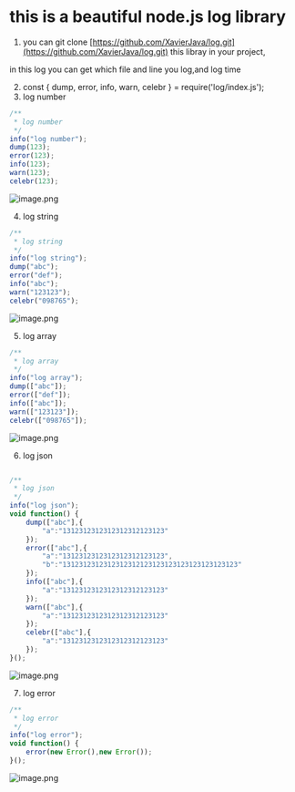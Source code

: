 # this is a beautiful node.js log library

1. you can git clone [https://github.com/XavierJava/log.git](https://github.com/XavierJava/log.git) this libray in your project,

in this log you can get which file and line you log,and log time

2. const { dump, error, info, warn, celebr } = require('log/index.js');
2. log number
```javascript
/**
 * log number
 */
info("log number");
dump(123);
error(123);
info(123);
warn(123);
celebr(123);
```
![image.png](https://cdn.nlark.com/yuque/0/2020/png/2318016/1597974500955-ae67d196-4730-40cf-bde8-c2d20304ad27.png#align=left&display=inline&height=208&margin=%5Bobject%20Object%5D&name=image.png&originHeight=208&originWidth=1002&size=52729&status=done&style=none&width=1002)<br />

4. log string
```javascript
/**
 * log string
 */
info("log string");
dump("abc");
error("def");
info("abc");
warn("123123");
celebr("098765");
```
![image.png](https://cdn.nlark.com/yuque/0/2020/png/2318016/1597974674583-edc0abc8-ec9f-4ef0-9afc-d86644ac7b70.png#align=left&display=inline&height=204&margin=%5Bobject%20Object%5D&name=image.png&originHeight=204&originWidth=1184&size=56083&status=done&style=none&width=1184)

5. log array
```javascript
/**
 * log array
 */
info("log array");
dump(["abc"]);
error(["def"]);
info(["abc"]);
warn(["123123"]);
celebr(["098765"]);
```
![image.png](https://cdn.nlark.com/yuque/0/2020/png/2318016/1597974766609-ea028632-2b4f-46be-97cd-559e2d249277.png#align=left&display=inline&height=210&margin=%5Bobject%20Object%5D&name=image.png&originHeight=210&originWidth=1052&size=57358&status=done&style=none&width=1052)

6. log json
```javascript

/**
 * log json 
 */
info("log json");
void function() {
    dump(["abc"],{
        "a":"1312312312312312312123123"
    });
    error(["abc"],{
        "a":"1312312312312312312123123",
        "b":"1312312312312312312123123123123123123123123"
    });
    info(["abc"],{
        "a":"1312312312312312312123123"
    });
    warn(["abc"],{
        "a":"1312312312312312312123123"
    });
    celebr(["abc"],{
        "a":"1312312312312312312123123"
    });
}();
```
![image.png](https://cdn.nlark.com/yuque/0/2020/png/2318016/1597974813534-06ac430f-ee38-43a5-821c-e1b25d13ec34.png#align=left&display=inline&height=318&margin=%5Bobject%20Object%5D&name=image.png&originHeight=318&originWidth=1622&size=79060&status=done&style=none&width=1622)

7. log error
```javascript
/**
 * log error
 */
info("log error");
void function() {
    error(new Error(),new Error());
}();
```
![image.png](https://cdn.nlark.com/yuque/0/2020/png/2318016/1597974859499-8c1599d1-7705-4e42-b222-cd4bf51bbdff.png#align=left&display=inline&height=904&margin=%5Bobject%20Object%5D&name=image.png&originHeight=904&originWidth=1640&size=203191&status=done&style=none&width=1640)
